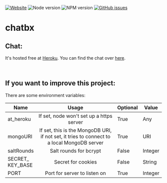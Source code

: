 [![Website](https://img.shields.io/badge/Website-up-success.svg)](https://chatbx.herokuapp.com)&nbsp;![Node version](https://img.shields.io/badge/Node%20version-8.10.0-fe4242.svg)&nbsp;![NPM version](https://img.shields.io/badge/NPM%20version-6.7.0-fe4242.svg)&nbsp;[![GitHub issues](https://img.shields.io/github/issues/JarnoEetSoep/chatbx.svg)](https://gitHub.com/JarnoEetSoep/chatbx/issues/)

# chatbx

## Chat:
It's hosted free at [Heroku](https://heroku.com). You can find the chat over [here](https://chatbx.herokuapp.com).

<br>

## If you want to improve this project:
There are some environment variables:

Name | Usage | Optional | Value
---- | :---: | -------- | -----
at_heroku | If set, node won't set up a https server | True | Any
mongoURI | If set, this is the MongoDB URI, if not set, it tries to connect to a local MongoDB server | True | URI
saltRounds | Salt rounds for bcrypt | False | Integer
SECRET_<br>KEY_BASE | Secret for cookies | False | String
PORT | Port for server to listen on | True | Integer